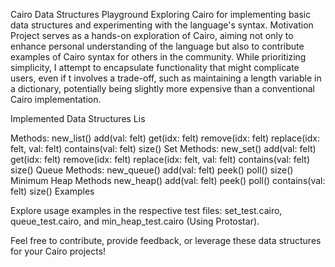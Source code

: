 
Cairo Data Structures Playground
Exploring Cairo for implementing basic data structures and experimenting with the language's syntax.
Motivation
Project serves as a hands-on exploration of Cairo, aiming not only to enhance personal understanding of the language but also to contribute examples of Cairo syntax for others in the community. While prioritizing simplicity, I attempt to encapsulate functionality that might complicate users, even if t involves a trade-off, such as maintaining a length variable in a dictionary, potentially being slightly more expensive than a conventional Cairo implementation.

Implemented Data Structures
Lis

Methods:
new_list()
add(val: felt)
get(idx: felt)
remove(idx: felt)
replace(idx: felt, val: felt)
contains(val: felt)
size()
Set
Methods:
new_set()
add(val: felt)
get(idx: felt)
remove(idx: felt)
replace(idx: felt, val: felt)
contains(val: felt)
size()
Queue
Methods:
new_queue()
add(val: felt)
peek()
poll()
size()
Minimum Heap
Methods
new_heap()
add(val: felt)
peek()
poll()
contains(val: felt)
size()
Examples

Explore usage examples in the respective test files: set_test.cairo, queue_test.cairo, and min_heap_test.cairo (Using Protostar).

Feel free to contribute, provide feedback, or leverage these data structures for your Cairo projects!

